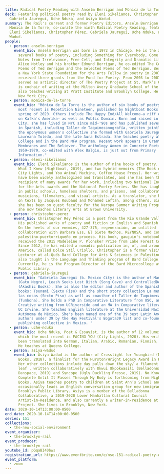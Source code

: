 ```yaml
---
title: Radical Poetry Reading with Anselm Berrigan and Mónica de la Torre
deck: Featuring political poetry read by Eleni Sikelianos, Christopher Pérez,
  Gabriela Jauregui, Uche Nduka, and Asiya Wadud.
summary: The Rail's current and former Poetry Editors, Anselm Berrigan and
  Mónica de la Torre, co-curate the ninth Radical Poetry Reading, featuring
  Eleni Sikelianos, Christopher Pérez, Gabriela Jauregui, Uche Nduka, and Asiya
  Wadud.
people:
  - person: anselm-berrigan
    event_bio: Anselm Berrigan was born in 1972 in Chicago. He is the author of
      several books of poetry, including Something for Everybody, Come in Alone,
      Notes from Irrelevance, Free Cell, and Integrity and Dramatic Life. With
      Alice Notley and his brother Edmund Berrigan, he co-edited The Collected
      Poems of Ted Berrigan and the Selected Poems of Ted Berrigan. Berrigan was
      a New York State Foundation for the Arts Fellow in poetry in 2007 and has
      received three grants from the Fund for Poetry. From 2003 to 2007, he
      served as artistic director of The Poetry Project at St. Mark’s Church. He
      is cochair of writing at the Milton Avery Graduate School of the Arts and
      also teaches writing at Pratt Institute and Brooklyn College. He lives in
      New York City.
  - person: monica-de-la-torre
    event_bio: "Mónica de la Torre is the author of six books of poetry of which the
      most recent is Repetition Nineteen, published by Nightboat Books in the
      spring of 2020. Others include The Happy End/All Welcome—a riff on a riff
      on Kafka's Amerika— as well as Public Domain. Born and raised in Mexico
      City, she has lived in NYC since mid-'90s and has published several books
      in Spanish, including Taller de Taquimecanografía, written jointly with
      the eponymous women's collective she formed with Gabriela Jauregui,
      Laureana Toledo, and the late Aura Estrada. She teaches poetry at Brooklyn
      College and in the Bard MFA program. Recent work appears in Granta 151:
      Membranes and The Believer. The anthology Women in Concrete Poetry
      1959–1979, co-edited with Alex Balgiu, is just out from Primary
      Information."
  - person: eleni-sikelianos
    event_bio: Eleni Sikelianos is the author of nine books of poetry, most recently
      What I Knew (Nightboat, 2019), and two hybrid memoirs (The Book of Jon,
      City Lights, and You Animal Machine, Coffee House Press). Her writings
      have been widely anthologized and translated, and she has been the happy
      recipient of many awards for her work, including two National Endowment
      for the Arts awards and the National Poetry Series. She has taught poetry
      in public schools, homeless shelters, and prisons, and collaborated with
      musicians, filmmakers, and visual artists. As a translator, she has worked
      on texts by Jacques Roubaud and Mohamed Leftah, among others. Since 1998,
      she has been on guest faculty for the Naropa Summer Writing Program, and
      she now teaches Literary Arts at Brown University.
  - person: christopher-perez
    event_bio: Christopher Rey Pérez is a poet from the Rio Grande Valley of Texas.
      His published works of poetry and fiction in English and Spanish include
      On the heels of our enemies, 427-375, regeneración, an untitled
      collaboration with Barbara Ess, El Siete Machos, REYNOSA, and Compendio
      palestino-puertorriqueño en proceso. His book, gauguin's notebook,
      received the 2015 Madeleine P. Plonsker Prize from Lake Forest College.
      Since 2012, he has edited a nomadic publication in, of, and around Latin
      America, called Dolce Stil Criollo. Christopher is a former Visiting
      Lecturer at al-Quds Bard College for Arts & Sciences in Palestine. He has
      also taught in the Language and Thinking program of Bard College.
      Currently, he is the Program Director of the Bard Microcollege at Brooklyn
      Public Library.
  - person: gabriela-jauregui
    event_bio: "Gabriela Jauregui (b. Mexico City) is the author of ManyFiestas
      (Gato Negro), Leash Seeks Lost Bitch (Song Cave) and ControlledDecay
      (Akashic Books). She is also the editor and author of the Spanish language
      books: Tsunami (Sexto Piso) and the short story collection La memoria de
      las cosas (Sexto Piso) as well as coauthor of Taller de Taquimecanografía
      (Tumbona). She holds a PhD in Comparative Literature from USC, an MFA in
      Creative writing from UCRiverside and an MA in Comparative literature from
      UC Irvine. She teaches English literature at the Universidad Nacional
      Autónoma de México. She's been named one of the 39 best Latin American
      authors under 39 by the Hay Festival's Bogota39 list and co-founded sur+
      publishing collective in Mexico. "
  - person: uche-nduka
    event_bio: Uche Nduka, Poet & Essayist, is the author of 12 volumes of poems of
      which the most recent is FACING YOU (City Lights, 2020). His writing has
      been translated into German, Italian, Arabic, Romanian, Finnish, French.
      He teaches at Queens College.
  - person: asiya-wadud
    event_bio: Asiya Wadud is the author of Crosslight for Youngbird (Nightboat
      Books, 2018), a finalist for the Hurston/Wright Legacy Award in Poetry.
      Her other collections include day pulls down the sky/ a filament in gold
      leaf , written collaboratively with Okwui Okpokwasili (Belladonna/
      Danspace, 2019) and Syncope (Ugly Duckling Presse, 2019). No Knowledge Is
      Complete Until It Passes Through My Body is forthcoming from Nightboat
      Books. Asiya teaches poetry to children at Saint Ann’s School and
      occasionally leads an English conversation group for new immigrants at the
      Brooklyn Public Library. Asiya is a member of the Belladonna
      Collaborative, a 2019-2020 Lower Manhattan Cultural Council
      Artist-in-Residence, and also currently a writer-in-residence at Danspace
      Project. She lives in Brooklyn, New York.
date: 2020-10-14T13:00:00-0500
end_date: 2020-10-14T14:00:00-0500
series: 151
collections:
  - the-new-social-environment
event_organizer:
  - the-brooklyn-rail
event_producer:
  - the-brooklyn-rail
youtube_id: pGqaBI40bws
registration_url: https://www.eventbrite.com/e/nse-151-radical-poetry-with-anselm-berrigan-and-monica-de-la-torre-tickets-124636349677
event_platform:
  - zoom
---
```

